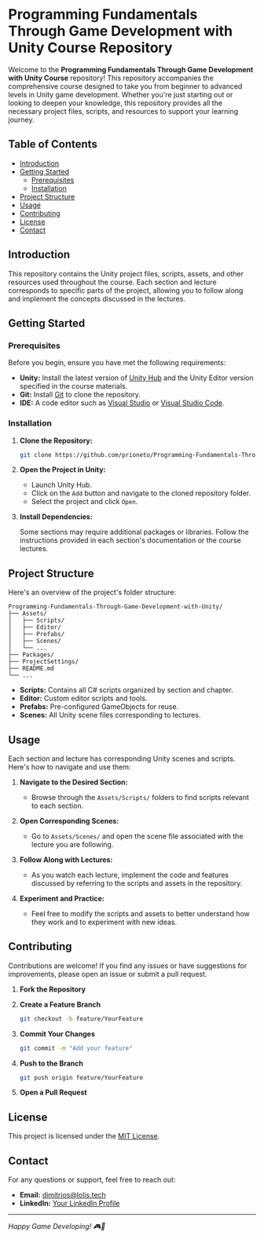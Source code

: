 # Programming Fundamentals Through Game Development with Unity Course Repository

Welcome to the **Programming Fundamentals Through Game Development with Unity Course** repository! This repository accompanies the comprehensive course designed to take you from beginner to advanced levels in Unity game development. Whether you're just starting out or looking to deepen your knowledge, this repository provides all the necessary project files, scripts, and resources to support your learning journey.

## Table of Contents

- [Introduction](#introduction)
- [Getting Started](#getting-started)
  - [Prerequisites](#prerequisites)
  - [Installation](#installation)
- [Project Structure](#project-structure)
- [Usage](#usage)
- [Contributing](#contributing)
- [License](#license)
- [Contact](#contact)

## Introduction

This repository contains the Unity project files, scripts, assets, and other resources used throughout the course. Each section and lecture corresponds to specific parts of the project, allowing you to follow along and implement the concepts discussed in the lectures.

## Getting Started

### Prerequisites

Before you begin, ensure you have met the following requirements:

- **Unity:** Install the latest version of [Unity Hub](https://unity.com/download) and the Unity Editor version specified in the course materials.
- **Git:** Install [Git](https://git-scm.com/downloads) to clone the repository.
- **IDE:** A code editor such as [Visual Studio](https://visualstudio.microsoft.com/) or [Visual Studio Code](https://code.visualstudio.com/).

### Installation

1. **Clone the Repository:**

   ```bash
   git clone https://github.com/prioneto/Programming-Fundamentals-Through-Game-Development-with-Unity.git
   ```

2. **Open the Project in Unity:**

   - Launch Unity Hub.
   - Click on the `Add` button and navigate to the cloned repository folder.
   - Select the project and click `Open`.

3. **Install Dependencies:**

   Some sections may require additional packages or libraries. Follow the instructions provided in each section's documentation or the course lectures.

## Project Structure

Here's an overview of the project's folder structure:

```
Programming-Fundamentals-Through-Game-Development-with-Unity/
├── Assets/
│   ├── Scripts/
│   ├── Editor/
│   ├── Prefabs/
│   ├── Scenes/
│   └── ...
├── Packages/
├── ProjectSettings/
├── README.md
└── ...
```

- **Scripts:** Contains all C# scripts organized by section and chapter.
- **Editor:** Custom editor scripts and tools.
- **Prefabs:** Pre-configured GameObjects for reuse.
- **Scenes:** All Unity scene files corresponding to lectures.

## Usage

Each section and lecture has corresponding Unity scenes and scripts. Here's how to navigate and use them:

1. **Navigate to the Desired Section:**

   - Browse through the `Assets/Scripts/` folders to find scripts relevant to each section.

2. **Open Corresponding Scenes:**

   - Go to `Assets/Scenes/` and open the scene file associated with the lecture you are following.

3. **Follow Along with Lectures:**

   - As you watch each lecture, implement the code and features discussed by referring to the scripts and assets in the repository.

4. **Experiment and Practice:**

   - Feel free to modify the scripts and assets to better understand how they work and to experiment with new ideas.

## Contributing

Contributions are welcome! If you find any issues or have suggestions for improvements, please open an issue or submit a pull request.

1. **Fork the Repository**
2. **Create a Feature Branch**

   ```bash
   git checkout -b feature/YourFeature
   ```

3. **Commit Your Changes**

   ```bash
   git commit -m "Add your feature"
   ```

4. **Push to the Branch**

   ```bash
   git push origin feature/YourFeature
   ```

5. **Open a Pull Request**

## License

This project is licensed under the [MIT License](LICENSE).

## Contact

For any questions or support, feel free to reach out:

- **Email:** dimitrios@lolis.tech
- **LinkedIn:** [Your LinkedIn Profile](linkedin.com/in/dimlol)

---

*Happy Game Developing! 🎮🚀*
